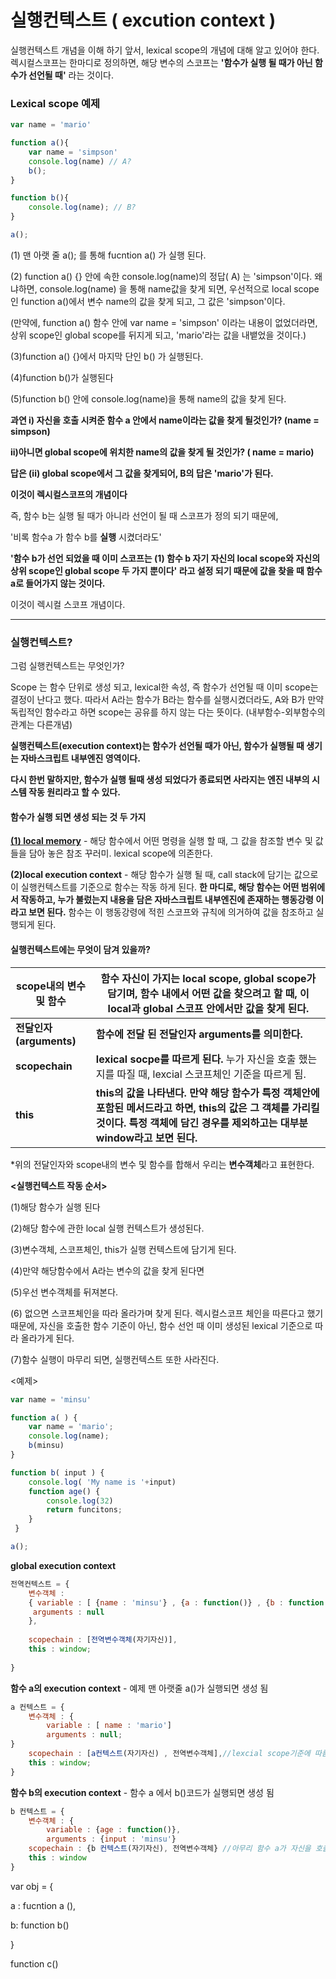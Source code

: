 # 실행컨텍스트 ( excution context ) 

실행컨텍스트 개념을 이해 하기 앞서, lexical scope의 개념에 대해 알고 있어야 한다.  렉시컬스코프는 한마디로 정의하면, 해당 변수의 스코프는 **'함수가 실행 될 때가 아닌 함수가 선언될 때'** 라는 것이다. 



### Lexical scope 예제

```javascript
var name = 'mario'

function a(){
    var name = 'simpson'
    console.log(name) // A? 
	b();
}

function b(){
    console.log(name); // B?
}

a(); 
```

(1) 맨 아랫 줄 a(); 를 통해 fucntion a() 가 실행 된다.

(2) function a() {} 안에 속한 console.log(name)의 정답( A) 는 'simpson'이다. 왜냐하면, console.log(name) 을 통해 name값을 찾게 되면, 우선적으로 local scope인 function a()에서 변수 name의 값을 찾게 되고, 그 값은 'simpson'이다. 

(만약에, function a() 함수 안에 var name = 'simpson' 이라는 내용이 없었더라면, 상위 scope인 global scope를 뒤지게 되고, 'mario'라는 값을 내뱉었을 것이다.)

(3)function a() {}에서 마지막 단인 b() 가 실행된다.

(4)function b()가 실행된다

(5)function b() 안에 console.log(name)을 통해 name의 값을 찾게 된다.



**과연 i) 자신을 호출 시켜준 함수 a  안에서 name이라는 값을 찾게 될것인가? (name = simpson)**

**ii)아니면 global scope에 위치한 name의 값을 찾게 될 것인가? ( name = mario)**



**답은 (ii) global scope에서 그 값을 찾게되어, B의 답은 'mario'가 된다.**

**이것이 렉시컬스코프의 개념이다**



즉, 함수 b는 실행 될 때가 아니라 선언이 될 때 스코프가 정의 되기 때문에, 

'비록 함수a 가 함수 b를 **실행** 시켰더라도'

**'함수 b가 선언 되었을 때 이미 스코프는 (1) 함수 b 자기 자신의 local scope와 자신의 상위 scope인 global scope 두 가지 뿐이다' 라고 설정 되기 때문에 값을 찾을 때 함수 a로 들어가지 않는 것이다.**

이것이 렉시컬 스코프 개념이다. 

---------------------

### 실행컨텍스트?

그럼 실행컨텍스트는 무엇인가?

Scope 는 함수 단위로 생성 되고, lexical한 속성, 즉 함수가 선언될 때 이미 scope는 결정이 난다고 했다. 따라서 A라는 함수가 B라는 함수를 실행시켰더라도, A와 B가 만약 독립적인 함수라고 하면 scope는 공유를 하지 않는 다는 뜻이다. (내부함수-외부함수의 관계는 다른개념)

**실행컨텍스트(execution context)는 함수가 선언될 때가 아닌, 함수가 실행될 때 생기는 자바스크립트 내부엔진 영역이다.**

**다시 한번 말하지만, 함수가 실행 될때 생성 되었다가 종료되면 사라지는 엔진 내부의 시스템 작동 원리라고 할 수 있다.**



#### 함수가 실행 되면 생성 되는 것 두 가지

<u>**(1) local memory**</u> - 해당 함수에서 어떤 명령을 실행 할 때, 그 값을 참조할 변수 및 값들을 담아 놓은 참조 꾸러미. lexical scope에 의존한다.



**(2)local execution context** - 해당 함수가 실행 될 때, call stack에 담기는 값으로 이 실행컨텍스트를 기준으로 함수는 작동 하게 된다. **한 마디로,  해당 함수는 어떤 범위에서 작동하고, 누가 불렀는지 내용을 담은 자바스크립트 내부엔진에 존재하는 행동강령 이라고 보면 된다.** 함수는 이 행동강령에 적힌 스코프와 규칙에 의거하여 값을 참조하고 실행되게 된다.



#### 실행컨텍스트에는 무엇이 담겨 있을까?

| **scope내의 변수 및 함수** | 함수 자신이 가지는 local scope, global scope가 담기며,  함수 내에서 어떤 값을 찾으려고 할 때, 이 local과 global 스코프 안에서만 값을 찾게 된다. |
| -------------------------- | ------------------------------------------------------------ |
| **전달인자 (arguments)**   | **함수에 전달 된  전달인자 arguments를 의미한다.**           |
| **scopechain**             | **lexical socpe를 따르게 된다.** 누가 자신을 호출 했는지를 따질 때, lexcial 스코프체인 기준을 따르게 됨. |
| **this**                   | **this의 값을 나타낸다. 만약 해당 함수가 특정 객체안에 포함된 메서드라고 하면,   this의 값은 그 객체를 가리킬 것이다. 특정 객체에 담긴 경우를 제외하고는 대부분 window라고 보면 된다.** |

*위의 전달인자와 scope내의 변수 및 함수를 합해서 우리는 **변수객체**라고 표현한다.



**<실행컨텍스트 작동 순서>**

(1)해당 함수가 실행 된다

(2)해당 함수에 관한 local 실행 컨텍스트가 생성된다.

(3)변수객체, 스코프체인, this가 실행 컨텍스트에 담기게 된다.

(4)만약 해당함수에서 A라는 변수의 값을 찾게 된다면

(5)우선 변수객체를 뒤져본다.

(6) 없으면 스코프체인을 따라 올라가며 찾게 된다. 렉시컬스코프 체인을 따른다고 했기 때문에, 자신을 호출한 함수 기준이 아닌, 함수 선언 때 이미 생성된 lexical 기준으로 따라 올라가게 된다.

(7)함수 실행이 마무리 되면, 실행컨텍스트 또한 사라진다.



<예제>

```javascript
var name = 'minsu'

function a( ) {
    var name = 'mario';
    console.log(name);
    b(minsu) 
}

function b( input ) {
    console.log( 'My name is '+input)
    function age() {
        console.log(32)
        return funcitons;
    }
 }

a();

```



**global execution context**

```javascript
전역컨텍스트 = {
    변수객체 : 
    { variable : [ {name : 'minsu'} , {a : function()} , {b : function()} ] 
     arguments : null 
	},
    
    scopechain : [전역변수객체(자기자신)],
    this : window;
                
}
```



**함수 a의 execution context**  - 예제 맨 아랫줄 a()가 실행되면 생성 됨

```javascript
a 컨텍스트 = {
    변수객체 : {
        variable : [ name : 'mario']
    	arguments : null;
}
    scopechain : [a컨텍스트(자기자신) , 전역변수객체],//lexcial scope기준에 따름
   	this : window;
}
```

 

**함수 b의 execution context** - 함수 a 에서 b()코드가 실행되면 생성 됨 

```javascript
b 컨텍스트 = {
    변수객체 : { 
        variable : {age : function()},
        arguments : {input : 'minsu'}
    scopechain : {b 컨텍스트(자기자신), 전역변수객체} //아무리 함수 a가 자신을 호출 했더라도, lexcial 기준을 따르기 때문에 scopechain 은 b와 global이 된다.
    this : window
}
```







var obj = {

a : fucntion a (),

b: function b()

}



function c()



